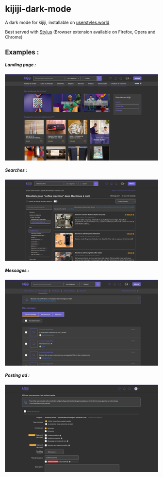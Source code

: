 # kijiji-dark-mode
A dark mode for kijiji, installable on [userstyles.world](https://userstyles.world/style/1068/kijiji-dark-mode)

Best served with [Stylus](https://add0n.com/stylus.html) (Browser extension available on Firefox, Opera and Chrome)

## Examples :

##### Landing page :
![Image 1](./screenshots/kijiji-0.png)
##### Searches :
![Image 1](./screenshots/kijiji-1.png)
##### Messages :
![Image 1](./screenshots/kijiji-2.png)
##### Posting ad :
![Image 1](./screenshots/kijiji-3.png)

